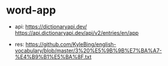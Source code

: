 # word-app

- api: <https://dictionaryapi.dev/>
    <https://api.dictionaryapi.dev/api/v2/entries/en/app>

- res: <https://github.com/KyleBing/english-vocabulary/blob/master/3%20%E5%9B%9B%E7%BA%A7-%E4%B9%B1%E5%BA%8F.txt>
